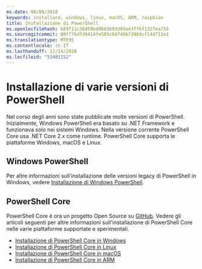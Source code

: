 ```yaml
---
ms.date: 08/09/2018
keywords: installare, windows, linux, macOS, ARM, raspbian
title: Installazione di PowerShell
ms.openlocfilehash: b89f11c36459bd0b03693d89ae3ff6f1327ea755
ms.sourcegitcommit: 00ff76d7d9414fe585c04740b739b9cf14d711e1
ms.translationtype: MTE95
ms.contentlocale: it-IT
ms.lasthandoff: 12/14/2018
ms.locfileid: "53401152"
---
```

# <a name="installing-various-versions-of-powershell"></a>Installazione di varie versioni di PowerShell

Nel corso degli anni sono state pubblicate molte versioni di PowerShell. Inizialmente, Windows PowerShell era basato su .NET Framework e funzionava solo nei sistemi Windows. Nella versione corrente PowerShell Core usa .NET Core 2.x come runtime. PowerShell Core supporta le piattaforme Windows, macOS e Linux.

## <a name="windows-powershell"></a>Windows PowerShell

Per altre informazioni sull'installazione delle versioni legacy di PowerShell in Windows, vedere [Installazione di Windows PowerShell](installing-windows-powershell.md).

## <a name="powershell-core"></a>PowerShell Core

PowerShell Core è ora un progetto Open Source su [GitHub](https://github.com/powershell/powershell).
Vedere gli articoli seguenti per altre informazioni sull'installazione di PowerShell Core nelle varie piattaforme supportate e sperimentali.

- [Installazione di PowerShell Core in Windows](Installing-PowerShell-Core-on-Windows.md)
- [Installazione di PowerShell Core in Linux](Installing-PowerShell-Core-on-Linux.md)
- [Installazione di PowerShell Core in macOS](Installing-PowerShell-Core-on-macOS.md)
- [Installazione di PowerShell Core in ARM](PowerShell-Core-on-ARM.md)
